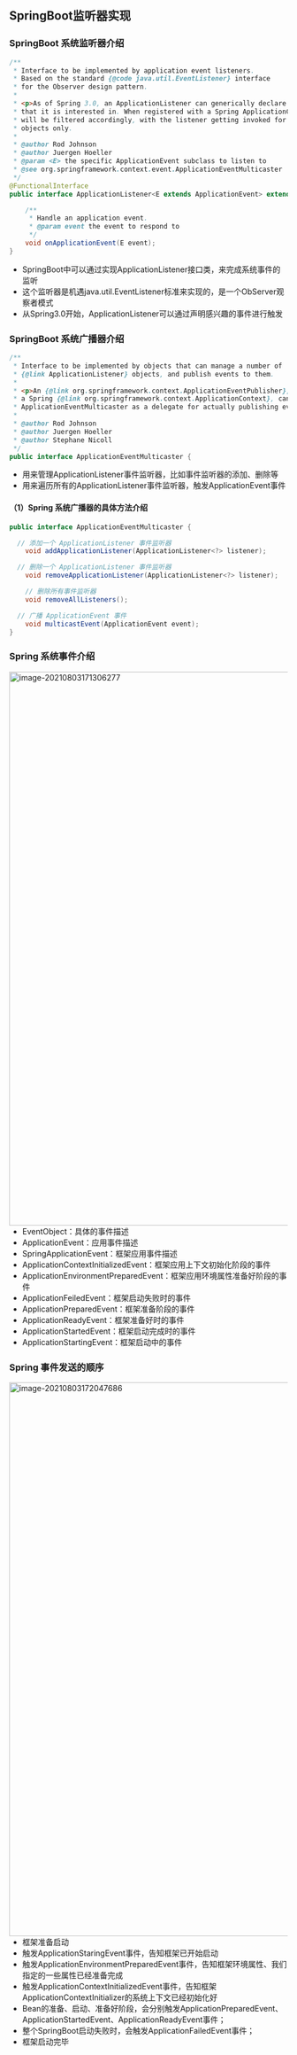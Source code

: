 ## SpringBoot监听器实现



### SpringBoot 系统监听器介绍

```java
/**
 * Interface to be implemented by application event listeners.
 * Based on the standard {@code java.util.EventListener} interface
 * for the Observer design pattern.
 *
 * <p>As of Spring 3.0, an ApplicationListener can generically declare the event type
 * that it is interested in. When registered with a Spring ApplicationContext, events
 * will be filtered accordingly, with the listener getting invoked for matching event
 * objects only.
 *
 * @author Rod Johnson
 * @author Juergen Hoeller
 * @param <E> the specific ApplicationEvent subclass to listen to
 * @see org.springframework.context.event.ApplicationEventMulticaster
 */
@FunctionalInterface
public interface ApplicationListener<E extends ApplicationEvent> extends EventListener {

	/**
	 * Handle an application event.
	 * @param event the event to respond to
	 */
	void onApplicationEvent(E event);
}
```

- SpringBoot中可以通过实现ApplicationListener接口类，来完成系统事件的监听
- 这个监听器是机遇java.util.EventListener标准来实现的，是一个ObServer观察者模式
- 从Spring3.0开始，ApplicationListener可以通过声明感兴趣的事件进行触发



###  SpringBoot 系统广播器介绍

 ```java
 /**
  * Interface to be implemented by objects that can manage a number of
  * {@link ApplicationListener} objects, and publish events to them.
  *
  * <p>An {@link org.springframework.context.ApplicationEventPublisher}, typically
  * a Spring {@link org.springframework.context.ApplicationContext}, can use an
  * ApplicationEventMulticaster as a delegate for actually publishing events.
  *
  * @author Rod Johnson
  * @author Juergen Hoeller
  * @author Stephane Nicoll
  */
 public interface ApplicationEventMulticaster {
 ```

- 用来管理ApplicationListener事件监听器，比如事件监听器的添加、删除等
- 用来遍历所有的ApplicationListener事件监听器，触发ApplicationEvent事件



####  （1）Spring 系统广播器的具体方法介绍

```java
public interface ApplicationEventMulticaster {

  // 添加一个 ApplicationListener 事件监听器
	void addApplicationListener(ApplicationListener<?> listener);

  // 删除一个 ApplicationListener 事件监听器
	void removeApplicationListener(ApplicationListener<?> listener);

	// 删除所有事件监听器
	void removeAllListeners();

  // 广播 ApplicationEvent 事件
	void multicastEvent(ApplicationEvent event);
}
```



### Spring 系统事件介绍

<img src="https://tva1.sinaimg.cn/large/008i3skNly1gt3puhrolmj323g0u041t.jpg" alt="image-20210803171306277" align="left" width="1000" />

- EventObject：具体的事件描述
- ApplicationEvent：应用事件描述
- SpringApplicationEvent：框架应用事件描述
- ApplicationContextInitializedEvent：框架应用上下文初始化阶段的事件
- ApplicationEnvironmentPreparedEvent：框架应用环境属性准备好阶段的事件
- ApplicationFeiledEvent：框架启动失败时的事件
- ApplicationPreparedEvent：框架准备阶段的事件
- ApplicationReadyEvent：框架准备好时的事件
- ApplicationStartedEvent：框架启动完成时的事件
- ApplicationStartingEvent：框架启动中的事件



### Spring 事件发送的顺序

<img src="https://tva1.sinaimg.cn/large/008i3skNly1gt3q2eu1b0j322x0u0q5p.jpg" alt="image-20210803172047686" align="left" width="1000" />

- 框架准备启动
- 触发ApplicationStaringEvent事件，告知框架已开始启动
- 触发ApplicationEnvironmentPreparedEvent事件，告知框架环境属性、我们指定的一些属性已经准备完成
- 触发ApplicationContextInitializedEvent事件，告知框架ApplicationContextInitializer的系统上下文已经初始化好
- Bean的准备、启动、准备好阶段，会分别触发ApplicationPreparedEvent、ApplicationStartedEvent、ApplicationReadyEvent事件；
- 整个SpringBoot启动失败时，会触发ApplicationFailedEvent事件；
- 框架启动完毕



